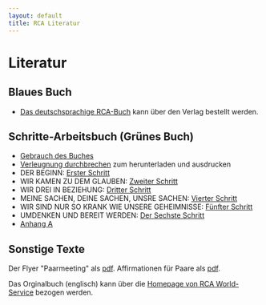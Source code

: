 ```yaml
---
layout: default
title: RCA Literatur
---
```

# Literatur

## Blaues Buch

* [Das deutschsprachige RCA-Buch](
https://tredition.de/autoren/recovering-couples-anonymous-rca-25560/anonyme-paare-in-genesung-paperback-109018/) kann über den Verlag bestellt werden.

## Schritte-Arbeitsbuch (Grünes Buch)

* [Gebrauch des Buches](/files/GebrauchDesBuches.pdf)
* [Verleugnung durchbrechen](/files/RCA-GreenBookDENIAL.pdf) zum herunterladen und ausdrucken
* DER BEGINN: [Erster Schritt](/files/1.Schritt.pdf)
* WIR KAMEN ZU DEM GLAUBEN: [Zweiter Schritt](/files/2.Schritt.pdf)
* WIR DREI IN BEZIEHUNG: [Dritter Schritt](/files/3.Schritt.pdf)
* MEINE SACHEN, DEINE SACHEN, UNSRE SACHEN: [Vierter Schritt](/files/4.Schritt.pdf)
* WIR SIND NUR SO KRANK WIE UNSERE GEHEIMNISSE: [Fünfter Schritt](/files/5.Schritt.pdf)
* UMDENKEN UND BEREIT WERDEN: [Der Sechste Schritt](/files/6.Schritt.pdf)
* [Anhang A](/files/Anhang-A.pdf)


## Sonstige Texte

Der Flyer "Paarmeeting" als [pdf](/files/rca_flyer_2010.pdf).
Affirmationen für Paare als [pdf](/files/AffirmationenFuerPaareRCA.pdf).

Das Orginalbuch (englisch) kann über die [Homepage von RCA World-Service](http://www.recovering-couples.org) bezogen werden. 
